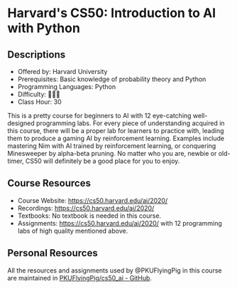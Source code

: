 # Harvard's CS50: Introduction to AI with Python

## Descriptions

- Offered by: Harvard University
- Prerequisites: Basic knowledge of probability theory and Python
- Programming Languages: Python
- Difficulty: 🌟🌟🌟
- Class Hour: 30

This is a pretty course for beginners to AI with 12 eye-catching well-designed programming labs. For every piece of understanding acquired in this course, there will be a proper lab for learners to practice with, leading them to produce a gaming AI by reinforcement learning. Examples include mastering Nim with AI trained by reinforcement learning, or conquering Minesweeper by alpha-beta pruning. No matter who you are, newbie or old-timer, CS50 will definitely be a good place for you to enjoy.

## Course Resources

- Course Website: https://cs50.harvard.edu/ai/2020/
- Recordings: https://cs50.harvard.edu/ai/2020/
- Textbooks: No textbook is needed in this course.
- Assignments: https://cs50.harvard.edu/ai/2020/ with 12 programming labs of high quality mentioned above.

## Personal Resources

All the resources and assignments used by @PKUFlyingPig in this course are maintained in [PKUFlyingPig/cs50_ai - GitHub](https://github.com/PKUFlyingPig/cs50_ai).

